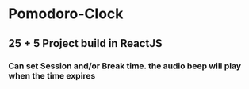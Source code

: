 # Pomodoro-Clock
## 25 + 5 Project build in ReactJS
### Can set Session and/or Break time. the audio beep will play when the time expires

